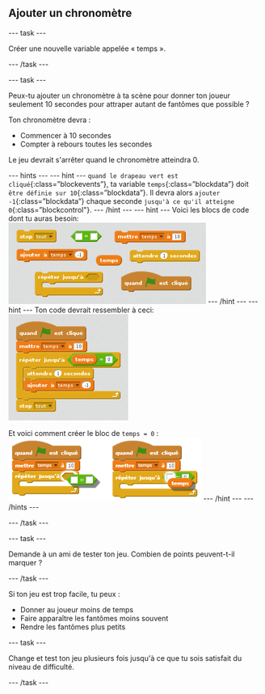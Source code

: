 ## Ajouter un chronomètre

\--- task \---

Créer une nouvelle variable appelée « temps ».

\--- /task \---

\--- task \---

Peux-tu ajouter un chronomètre à ta scène pour donner ton joueur seulement 10 secondes pour attraper autant de fantômes que possible ?

Ton chronomètre devra :

+ Commencer à 10 secondes
+ Compter à rebours toutes les secondes

Le jeu devrait s'arrêter quand le chronomètre atteindra 0.

\--- hints \--- \--- hint \--- `quand le drapeau vert est cliqué`{:class=”blockevents”}, ta variable `temps`{:class=”blockdata”} doit `être définie sur 10`{:class=”blockdata”}. Il devra alors `ajouter -1`{:class=”blockdata”} chaque seconde `jusqu'à ce qu'il atteigne 0`{:class=”blockcontrol"}. \--- /hint \--- \--- hint \--- Voici les blocs de code dont tu auras besoin: ![screenshot](images/ghost-timer-blocks.png) \--- /hint \--- \--- hint \--- Ton code devrait ressembler à ceci: ![capture d'écran](images/ghost-timer-code.png)

Et voici comment créer le bloc de `temps = 0` : ![screenshot](images/ghost-timer-help.png) \--- /hint \--- \--- /hints \---

\--- /task \---

\--- task \---

Demande à un ami de tester ton jeu. Combien de points peuvent-t-il marquer ?

\--- /task \---

Si ton jeu est trop facile, tu peux :

+ Donner au joueur moins de temps
+ Faire apparaître les fantômes moins souvent
+ Rendre les fantômes plus petits

\--- task \---

Change et test ton jeu plusieurs fois jusqu'à ce que tu sois satisfait du niveau de difficulté.

\--- /task \---
